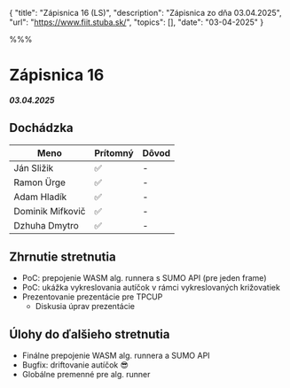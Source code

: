 { 
  "title": "Zápisnica 16 (LS)", 
  "description": "Zápisnica zo dňa 03.04.2025", 
  "url": "https://www.fiit.stuba.sk/", 
  "topics": [],
  "date": "03-04-2025"
} 

%%%

# Zápisnica 16
##### 03.04.2025

## Dochádzka
| Meno     |    Prítomný   |  Dôvod |
|----------|-------------|-------|
| Ján Sližik | ✅ | - |
| Ramon Ürge | ✅ | - |
| Adam Hladík | ✅ | - |
| Dominik Mifkovič | ✅ | - |
| Dzhuha Dmytro  | ✅ | - |

## Zhrnutie stretnutia
- PoC: prepojenie WASM alg. runnera s SUMO API (pre jeden frame)
- PoC: ukážka vykreslovania autíčok v rámci vykreslovaných križovatiek
- Prezentovanie prezentácie pre TPCUP
  - Diskusia úprav prezentácie

## Úlohy do ďalšieho stretnutia
- Finálne prepojenie WASM alg. runnera a SUMO API
- Bugfix: driftovanie autíčok 😎
- Globálne premenné pre alg. runner